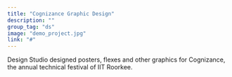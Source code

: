 ```yaml
---
title: "Cognizance Graphic Design"
description: ""
group_tag: "ds"
image: "demo_project.jpg" 
link: "#"
---
```


Design Studio designed posters, flexes and other graphics for Cognizance, the annual technical festival of IIT Roorkee.